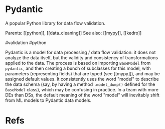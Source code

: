 # Pydantic

A popular Python library for data flow validation.

Parents: [[python]], [[data_cleaning]]
See also: [[mypy]], [[kedro]]

#validation #python


Pydantic is a model for data processing / data flow validation: it does not analyze the data itself, but the validity and consistency of transformations applied to the data. The process is based on importing `BaseModel` from `pydantic`, and then creating a bunch of subclasses for this model, with parameters (representing fields) that are typed (see [[mypy]]), and may be assigned default values. It consistently uses the word "model" to describe the data schema (say, by having a method `.model_dump()` defined for the `BaseModel` class), which may be confusing in practice. In a team with more DEs than DSs, the default meaning of the word "model" will inevitably shift from ML models to Pydantic data models.

# Refs